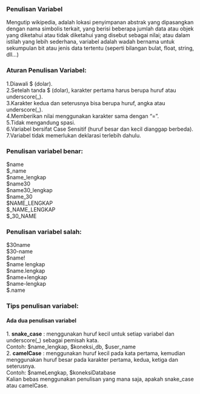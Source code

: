 <h3><b></b>Penulisan Variabel</b></h3>
<p>
Mengutip wikipedia, adalah lokasi penyimpanan abstrak yang dipasangkan dengan nama simbolis terkait, yang berisi beberapa jumlah data atau objek yang diketahui atau tidak diketahui yang disebut sebagai nilai; atau dalam istilah yang lebih sederhana, variabel adalah wadah bernama untuk sekumpulan bit atau jenis data tertentu (seperti bilangan bulat, float, string, dll...)
</p>

<h3><b></b>Aturan Penulisan Variabel:</b></h3>
<p>
1.Diawali $ (dolar). <br>
2.Setelah tanda $ (dolar), karakter pertama harus berupa huruf atau underscore(_).<br>
3.Karakter kedua dan seterusnya bisa berupa huruf, angka atau underscore(_).<br>
4.Memberikan nilai menggunakan karakter sama dengan “=”.<br>
5.Tidak mengandung spasi.<br>
6.Variabel bersifat Case Sensitif (huruf besar dan kecil dianggap berbeda).<br>
7.Variabel tidak memerlukan deklarasi terlebih dahulu.
</p>
<h3><b></b>Penulisan variabel benar:	</b></h3>
<p>
$name <br>
$_name <br>							
$name_lengkap	<br>					
$name30	<br>					
$name30_lengkap <br>					
$name_30 <br>					
$NAME_LENGKAP	<br>					
$_NAME_LENGKAP	<br>				
$_30_NAME
</p>
<h3><b></b>Penulisan variabel salah:</b></h3>
<p>
$30name <br>
$30-name <br>
$name! <br>
$name lengkap <br>
$name.lengkap <br>
$name+lengkap <br>
$name-lengkap <br>
$.name
</p>
<h3><b></b>Tips penulisan variabel:</b></h3>
<h4>Ada dua penulisan variabel</h4>
<p>
1. <b>snake_case</b> : menggunakan huruf kecil untuk setiap variabel dan underscore(_) sebagai pemisah kata.<br>
   Contoh: $name_lengkap, $koneksi_db, $user_name
<br>
2. <b>camelCase</b> : menggunakan huruf kecil pada kata pertama, kemudian menggunakan huruf besar pada karakter pertama, kedua, ketiga dan seterusnya.<br>
   Contoh: $nameLengkap, $koneksiDatabase
<br>
Kalian bebas menggunakan penulisan yang mana saja, apakah snake_case atau camelCase.
</p>



